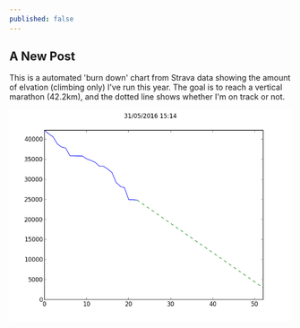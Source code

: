 ```yaml
---
published: false
---
```

## A New Post

This is a automated 'burn down' chart from Strava data showing the amount of elvation (climbing only) I've run this year. The goal is to reach a vertical marathon (42.2km), and the dotted line shows whether I'm on track or not.

<img src="/img/elevation.png"/>